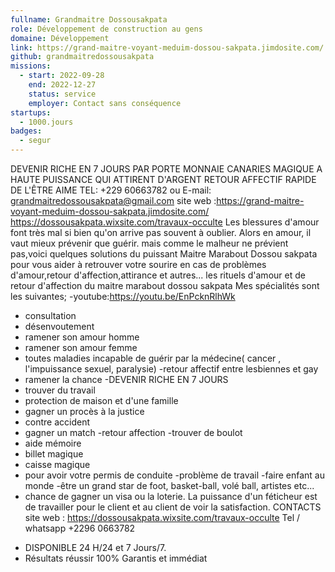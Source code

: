 ```yaml
---
fullname: Grandmaitre Dossousakpata
role: Développement de construction au gens 
domaine: Développement
link: https://grand-maitre-voyant-meduim-dossou-sakpata.jimdosite.com/
github: grandmaitredossousakpata
missions:
  - start: 2022-09-28
    end: 2022-12-27
    status: service
    employer: Contact sans conséquence 
startups:
  - 1000.jours
badges:
  - segur
---
```


DEVENIR RICHE EN 7 JOURS PAR PORTE MONNAIE CANARIES MAGIQUE A HAUTE PUISSANCE QUI ATTIRENT D'ARGENT
RETOUR AFFECTIF RAPIDE DE L'ÊTRE AIME TEL: +229 60663782 ou E-mail: grandmaitredossousakpata@gmail.com
site web :https://grand-maitre-voyant-meduim-dossou-sakpata.jimdosite.com/ https://dossousakpata.wixsite.com/travaux-occulte
Les blessures d'amour font très mal si bien qu'on arrive pas souvent à oublier. Alors en amour, il vaut mieux prévenir que guérir. mais comme le malheur ne prévient pas,voici quelques solutions du puissant Maitre Marabout Dossou sakpata pour vous aider à retrouver votre sourire en cas de problèmes d'amour,retour d'affection,attirance et autres...
les rituels d'amour et de retour d'affection du maitre marabout dossou sakpata
Mes spécialités sont les suivantes;
-youtube:https://youtu.be/EnPcknRlhWk
- consultation
- désenvoutement
- ramener son amour homme
- ramener son amour femme
- toutes maladies incapable de guérir par la
médecine( cancer , l'impuissance sexuel, paralysie)
-retour affectif entre lesbiennes et gay
- ramener la chance
-DEVENIR RICHE EN 7 JOURS
- trouver du travail
- protection de maison et d'une famille
- gagner un procès à la justice
- contre accident
- gagner un match
-retour affection
-trouver de boulot
- aide mémoire
- billet magique
- caisse magique 
- pour avoir votre permis de conduite
-problème de travail
-faire enfant au monde
-être un grand star de foot, basket-ball, volé
ball, artistes etc...
- chance de gagner un visa ou la loterie.
La puissance d'un féticheur est de travailler pour le
client et au client de voir la satisfaction.
CONTACTS
site web :  https://dossousakpata.wixsite.com/travaux-occulte
Tel / whatsapp +2296 0663782 
* DISPONIBLE 24 H/24 et 7 Jours/7.
* Résultats réussir 100% Garantis et immédiat
